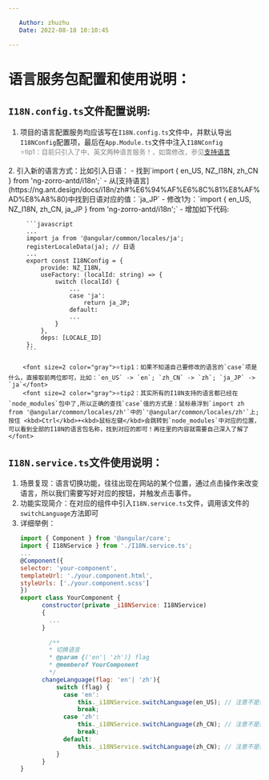 ```yaml
---

   Author: zhuzhu
   Date: 2022-08-18 10:10:45

---
```



# 语言服务包配置和使用说明：
## `I18N.config.ts`文件配置说明:
1. 项目的语言配置服务均应该写在`I18N.config.ts`文件中，并默认导出`I18NConfig`配置项，最后在`App.Module.ts`文件中注入`I18NConfig`  
  <font size=2 color="gray">⭐tip1：目前只引入了中、英文两种语言服务！，如需修改，参见[支持语言](https://ng.ant.design/docs/i18n/zh#%E6%94%AF%E6%8C%81%E8%AF%AD%E8%A8%80)  
  </font>  
2. 引入新的语言方式：比如引入日语：
   - 找到`import { en_US, NZ_I18N, zh_CN } from 'ng-zorro-antd/i18n';` 
   - 从[支持语言](https://ng.ant.design/docs/i18n/zh#%E6%94%AF%E6%8C%81%E8%AF%AD%E8%A8%80)中找到日语对应的值：`ja_JP` 
   - 修改1为：`import { en_US, NZ_I18N, zh_CN, ja_JP } from 'ng-zorro-antd/i18n';`
   - 增加如下代码:

         ```javascript
         ...
         import ja from '@angular/common/locales/ja';
         registerLocaleData(ja); // 日语
         ...
         export const I18NConfig = {
             provide: NZ_I18N,
             useFactory: (localId: string) => {
                 switch (localId) {
                     ...
                     case 'ja':
                         return ja_JP;
                     default:
                     ...
                 }
             },
             deps: [LOCALE_ID]
         };
         ```

        <font size=2 color="gray">⭐tip1：如果不知道自己要修改的语言的`case`项是什么，直接取前两位即可，比如：`en_US` -> `en`; `zh_CN` -> `zh`; `ja_JP` -> `ja`</font>  
        <font size=2 color="gray">⭐tip2：其实所有的I18N支持的语言都已经在`node_modules`包中了,所以正确的查找`case`值的方式是：鼠标悬浮到`import zh from '@angular/common/locales/zh'`中的`'@angular/common/locales/zh'`上;按住 <kbd>Ctrl</kbd>+<kbd>鼠标左键</kbd>会跳转到`node_modules`中对应的位置，可以看到全部的I18N的语言包名称，找到对应的即可！再往里的内容就需要自己深入了解了</font>  

## `I18N.service.ts`文件使用说明：
  1. 场景复现：语言切换功能，往往出现在网站的某个位置，通过点击操作来改变语言，所以我们需要写好对应的按钮，并触发点击事件。
  2. 功能实现简介：在对应的组件中引入`I18N.service.ts`文件，调用该文件的`switchLanguage`方法即可
  3. 详细举例：
      ```javascript
      import { Component } from '@angular/core';
      import { I18NService } from './I18N.service.ts';
      ...
      @Component({
      selector: 'your-component',
      templateUrl: './your.component.html',
      styleUrls: ['./your.component.scss']
      })
      export class YourComponent {
            constructor(private _i18NService: I18NService) 
            {
              ...
            }
            
              /**
              * 切换语言
              * @param {('en'| 'zh')} flag
              * @memberof YourComponent
              */
            changeLanguage(flag: 'en'| 'zh'){
                switch (flag) {
                  case 'en':
                      this._i18NService.switchLanguage(en_US); // 注意不是传的字符串！
                      break;
                  case 'zh':
                      this._i18NService.switchLanguage(zh_CN); // 注意不是传的字符串！
                      break;
                  default:
                      this._i18NService.switchLanguage(zh_CN); // 注意不是传的字符串！
                }
            }
      }
      ```
   

